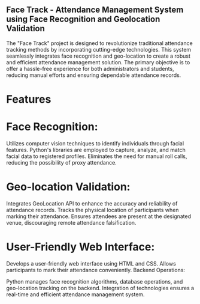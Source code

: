 ## Face Track - Attendance Management System using Face Recognition and Geolocation Validation

The "Face Track" project is designed to revolutionize traditional attendance tracking methods by incorporating cutting-edge technologies.
This system seamlessly integrates face recognition and geo-location to create a robust and efficient attendance management solution. 
The primary objective is to offer a hassle-free experience for both administrators and students, reducing manual efforts and ensuring dependable attendance records.

# Features
# Face Recognition: 
Utilizes computer vision techniques to identify individuals through facial features.
Python's libraries are employed to capture, analyze, and match facial data to registered profiles.
Eliminates the need for manual roll calls, reducing the possibility of proxy attendance.

# Geo-location Validation: 
Integrates GeoLocation API to enhance the accuracy and reliability of attendance records.
Tracks the physical location of participants when marking their attendance.
Ensures attendees are present at the designated venue, discouraging remote attendance falsification.

# User-Friendly Web Interface:
Develops a user-friendly web interface using HTML and CSS.
Allows participants to mark their attendance conveniently.
Backend Operations:

Python manages face recognition algorithms, database operations, and geo-location tracking on the backend.
Integration of technologies ensures a real-time and efficient attendance management system.
